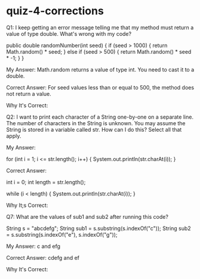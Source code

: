 # quiz-4-corrections
Q1: I keep getting an error message telling me that my method must return a value of type double. What's wrong with my code? 


public double randomNumber(int seed) {
    if (seed > 1000) {
        return Math.random() * seed;
    } else if (seed > 500) { 
        return Math.random() * seed * -1;
    }
}

My Answer: Math.random returns a value of type int. You need to cast it to a double. 


Correct Answer: For seed values less than or equal to 500, the method does not return a value. 


Why It's Correct:


Q2: I want to print each character of a String one-by-one on a separate line. The number of characters in the String is unknown. You may assume the String is stored in a variable called str. How can I do this? Select all that apply.


My Answer: 

for (int i = 1; i <= str.length(); i++) {
    System.out.println(str.charAt(i));
}


Correct Answer: 

int i = 0;
int length = str.length();

while (i < length) {
    System.out.println(str.charAt(i));
}


Why It;s Correct:


Q7: What are the values of sub1 and sub2 after running this code?

String s = "abcdefg";
String sub1 = s.substring(s.indexOf("c"));
String sub2 = s.substring(s.indexOf("e"), s.indexOf("g"));


My Answer: c and efg


Correct Answer: cdefg and ef


Why It's Correct: 

